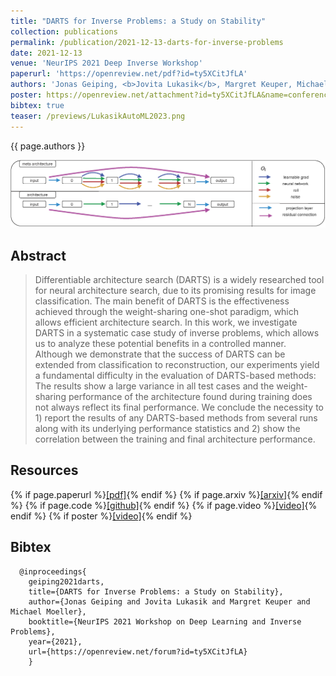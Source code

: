 ```yaml
---
title: "DARTS for Inverse Problems: a Study on Stability"
collection: publications
permalink: /publication/2021-12-13-darts-for-inverse-problems
date: 2021-12-13
venue: 'NeurIPS 2021 Deep Inverse Workshop'
paperurl: 'https://openreview.net/pdf?id=ty5XCitJfLA'
authors: 'Jonas Geiping, <b>Jovita Lukasik</b>, Margret Keuper, Michael Moeller'
poster: https://openreview.net/attachment?id=ty5XCitJfLA&name=conference_poster
bibtex: true
teaser: /previews/LukasikAutoML2023.png
---
```

{{ page.authors }}

<img class="pub_teaser" src="../images/previews/LukasikAutoML2023.png" alt="Teaser Image" title="teaser" />

## Abstract 

>Differentiable architecture search (DARTS) is a widely researched tool for neural architecture search, due to its promising results for image classification. The main benefit of DARTS is the effectiveness achieved through the weight-sharing one-shot paradigm, which allows efficient architecture search.
In this work, we investigate DARTS in a systematic case study of inverse problems, which allows us to analyze these potential benefits in a controlled manner. 
Although we demonstrate that the success of DARTS can be extended from classification to reconstruction, our experiments yield a fundamental difficulty in the evaluation of DARTS-based methods: The results show a large variance in all test cases and the weight-sharing performance of the architecture found during training does not always reflect its final performance. 
We conclude the necessity to 1) report the results of any DARTS-based methods from several runs along with its underlying performance statistics and 2) show the correlation between the training and final architecture performance.
>
## Resources

{% if page.paperurl %}<a href=" {{ page.paperurl }} ">[pdf]</a>{% endif %} {% if page.arxiv %}<a href=" {{ page.arxiv }} ">[arxiv]</a>{% endif %} {% if page.code %}<a href=" {{ page.code }} ">[github]</a>{% endif %} {% if page.video %}<a href=" {{ page.video }} ">[video]</a>{% endif %} {% if poster %}<a href=" {{ page.poster }} ">[video]</a>{% endif %}

## Bibtex 

      @inproceedings{
        geiping2021darts,
        title={DARTS for Inverse Problems: a Study on Stability},
        author={Jonas Geiping and Jovita Lukasik and Margret Keuper and Michael Moeller},
        booktitle={NeurIPS 2021 Workshop on Deep Learning and Inverse Problems},
        year={2021},
        url={https://openreview.net/forum?id=ty5XCitJfLA}
        }


